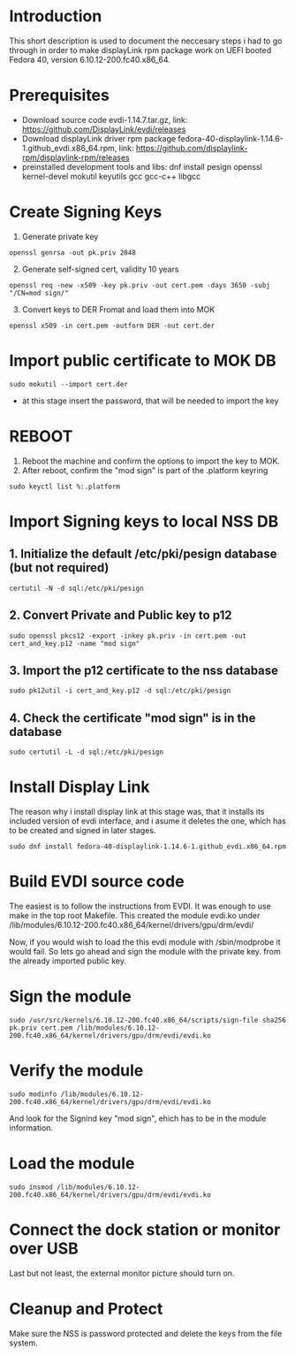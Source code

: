 # Introduction

This short description is used to document the neccesary steps i had to go through in order to make displayLink rpm package work on UEFI booted Fedora 40, version 6.10.12-200.fc40.x86_64.

# Prerequisites

- Download source code evdi-1.14.7.tar.gz, link: https://github.com/DisplayLink/evdi/releases
- Download displayLink driver rpm package fedora-40-displaylink-1.14.6-1.github_evdi.x86_64.rpm, link: https://github.com/displaylink-rpm/displaylink-rpm/releases
- preinstalled development tools and libs: dnf install pesign openssl kernel-devel mokutil keyutils gcc gcc-c++ libgcc

# Create Signing Keys

1. Generate private key

```
openssl genrsa -out pk.priv 2048
```

2. Generate self-signed cert, validity 10 years

```
openssl req -new -x509 -key pk.priv -out cert.pem -days 3650 -subj "/CN=mod sign/"
```

3. Convert keys to DER Fromat and load them into MOK

```
openssl x509 -in cert.pem -outform DER -out cert.der
```

# Import public certificate to MOK DB

```
sudo mokutil --import cert.der
```

- at this stage insert the password, that will be needed to import the key

# REBOOT

1. Reboot the machine and confirm the options to import the key to MOK.
2. After reboot, confirm the "mod sign" is part of the .platform keyring

```
sudo keyctl list %:.platform
```

# Import Signing keys to local NSS DB

##  1. <a name='Initializethedefaultetcpkipesigndatabasebutnotrequired'></a>Initialize the default /etc/pki/pesign database (but not required)

```
certutil -N -d sql:/etc/pki/pesign
```

##  2. <a name='ConvertPrivateandPublickeytop12'></a>Convert Private and Public key to p12

```
sudo openssl pkcs12 -export -inkey pk.priv -in cert.pem -out cert_and_key.p12 -name "mod sign"
```

##  3. <a name='Importthep12certificatetothenssdatabase'></a>Import the p12 certificate to the nss database

```
sudo pk12util -i cert_and_key.p12 -d sql:/etc/pki/pesign
```

##  4. <a name='CheckthecertificateModuleSigningKEyisinthedatabase'></a>Check the certificate "mod sign" is in the database

```
sudo certutil -L -d sql:/etc/pki/pesign
```

# Install Display Link

The reason why i install display link at this stage was, that it installs its included version of evdi interface, and i asume it deletes the one, which has to be created and signed in later stages. 

```
sudo dnf install fedora-40-displaylink-1.14.6-1.github_evdi.x86_64.rpm 
```

# Build EVDI source code

The easiest is to follow the instructions from EVDI. It was enough to use make in the top root Makefile. This created the module evdi.ko under /lib/modules/6.10.12-200.fc40.x86_64/kernel/drivers/gpu/drm/evdi/

Now, if you would wish to load the this evdi module with /sbin/modprobe it would fail. So lets go ahead and sign the module with the private key. from the already imported public key. 

# Sign the module

```
sudo /usr/src/kernels/6.10.12-200.fc40.x86_64/scripts/sign-file sha256 pk.priv cert.pem /lib/modules/6.10.12-200.fc40.x86_64/kernel/drivers/gpu/drm/evdi/evdi.ko
```

# Verify the module

```
sudo modinfo /lib/modules/6.10.12-200.fc40.x86_64/kernel/drivers/gpu/drm/evdi/evdi.ko
```

And look for the Signind key "mod sign", ehich has to be in the module information.

# Load the module

```
sudo insmod /lib/modules/6.10.12-200.fc40.x86_64/kernel/drivers/gpu/drm/evdi/evdi.ko
```

# Connect the dock station or monitor over USB

Last but not least, the external monitor picture should turn on.

# Cleanup and Protect

Make sure the NSS is password protected and delete the keys from the file system. 
